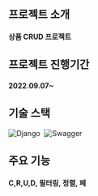 ## 프로젝트 소개
#### 상품 CRUD 프로젝트

## 프로젝트 진행기간
#### 2022.09.07~

## 기술 스택
![Django](https://img.shields.io/badge/-django-05122A?style=flat&logo=django)&nbsp;
![Swagger](https://img.shields.io/badge/-Swagger-05122A?style=flat&logo=swagger)&nbsp;

## 주요 기능
#### C,R,U,D, 필터링, 정렬, 페
